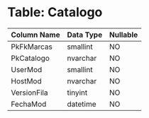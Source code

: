 # Table: Catalogo

| Column Name | Data Type | Nullable |
|-------------|-----------|----------|
| PkFkMarcas | smallint | NO |
| PkCatalogo | nvarchar | NO |
| UserMod | smallint | NO |
| HostMod | nvarchar | NO |
| VersionFila | tinyint | NO |
| FechaMod | datetime | NO |
